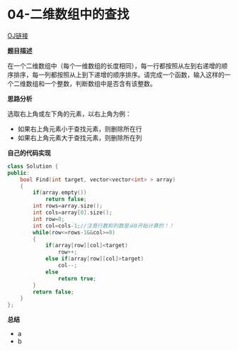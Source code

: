 # 04-二维数组中的查找

[OJ链接](https://www.nowcoder.com/practice/abc3fe2ce8e146608e868a70efebf62e?tpId=13&tqId=11154&tPage=1&rp=1&ru=/ta/coding-interviews&qru=/ta/coding-interviews/question-ranking)

**题目描述**

在一个二维数组中（每个一维数组的长度相同），每一行都按照从左到右递增的顺序排序，每一列都按照从上到下递增的顺序排序。请完成一个函数，输入这样的一个二维数组和一个整数，判断数组中是否含有该整数。

**思路分析**

选取右上角或左下角的元素，以右上角为例：

* 如果右上角元素小于查找元素，则删除所在行
* 如果右上角元素大于查找元素，则删除所在列

**自己的代码实现**

```c++
class Solution {
public:
    bool Find(int target, vector<vector<int> > array) 
    {
        if(array.empty())
            return false;
        int rows=array.size();
        int cols=array[0].size();
        int row=0;
        int col=cols-1;//注意行数和列数是从0开始计算的！！
        while(row<=rows-1&&col>=0)
        {
            if(array[row][col]<target)
                row++;
            else if(array[row][col]>target)
                col--;
            else
                return true;
        }
        return false;
    }
};
```

**总结**

* a
* b
